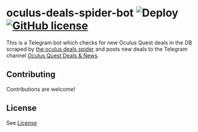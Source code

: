 # oculus-deals-spider-bot ![Deploy](https://github.com/introkun/oculus-deals-spider-bot/workflows/Deploy/badge.svg?branch=master) [![GitHub license](https://img.shields.io/github/license/introkun/oculus-deals-spider-bot.svg)](https://github.com/introkun/oculus-deals-spider-bot/blob/master/LICENSE)

This is a Telegram bot which checks for new Oculus Quest deals in the DB scraped by [the oculus deals spider](https://github.com/introkun/oculus-deals-spider) and posts new deals to the Telegram channel [Oculus Quest Deals & News](https://t.me/oculusQuestDeals).

## Contributing

Contributions are welcome!

## License 

See [License](LICENSE)
